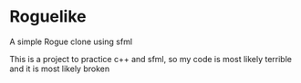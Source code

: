 Roguelike
=========

A simple Rogue clone using sfml

This is a project to practice c++ and sfml, so my code is most likely terrible and it is most likely broken
